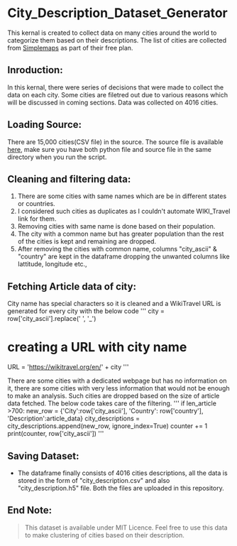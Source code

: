 # City_Description_Dataset_Generator
This kernal is created to collect data on many cities around the world to categorize them based on their descriptions. The list of cities are collected from [Simplemaps](https://simplemaps.com) as part of their free plan.


## Inroduction:

In this kernal, there were series of decisions that were made to collect the data on each city. Some cities are filetred out due to various reasons which will be discussed in coming sections. Data was collected on 4016 cities.


## Loading Source:
There are 15,000 cities(CSV file) in the source. The source file is available [here](), make sure you have both python file and source file in the same directory when you run the script.

## Cleaning and filtering data:

  1. There are some cities with same names which are be in different states or countries.
  1. I considered such cities as duplicates as I couldn't automate WIKI_Travel link for them.
  1. Removing cities with same name is done based on their population.
  1. The city with a common name but has greater population than the rest of the cities is kept and remaining are dropped. 
  1. After removing the cities with common name, columns "city_ascii" & "country" are kept in the dataframe dropping the unwanted columns like lattitude, longitude etc., 

## Fetching Article data of city:
City name has special characters so it is cleaned and a WikiTravel URL is generated for every city with the below code
'''
city = row['city_ascii'].replace(' ', '_')
# creating a URL with city name
URL = 'https://wikitravel.org/en/' + city 
'''


There are some cities with a dedicated webpage but has no information on it, there are some cities with very less information that would not be enough to make an analysis.
Such cities are dropped based on the size of article data fetched. The below code takes care of the filtering.
'''
if len_article >700:
    new_row = {'City':row['city_ascii'], 'Country': row['country'], 'Description':article_data}
    city_descriptions = city_descriptions.append(new_row, ignore_index=True)
    counter += 1
    print(counter, row['city_ascii'])
'''

## Saving Dataset:

* The dataframe finally consists of 4016 cities descriptions, all the data is stored in the form of "city_description.csv" and also "city_description.h5" file.
Both the files are uploaded in this repository. 

## End Note:
>This dataset is available under MIT Licence. Feel free to use this data to make clustering of cities based on their description. 